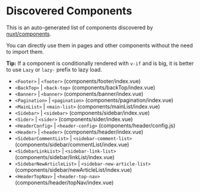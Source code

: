 # Discovered Components

This is an auto-generated list of components discovered by [nuxt/components](https://github.com/nuxt/components).

You can directly use them in pages and other components without the need to import them.

**Tip:** If a component is conditionally rendered with `v-if` and is big, it is better to use `Lazy` or `lazy-` prefix to lazy load.

- `<Footer>` | `<footer>` (components/footer/index.vue)
- `<BackTop>` | `<back-top>` (components/backTop/index.vue)
- `<Banner>` | `<banner>` (components/banner/index.vue)
- `<Pagination>` | `<pagination>` (components/pagination/index.vue)
- `<MainList>` | `<main-list>` (components/mainList/index.vue)
- `<Sidebar>` | `<sidebar>` (components/sidebar/index.vue)
- `<Sider>` | `<sider>` (components/sider/index.vue)
- `<HeaderConfig>` | `<header-config>` (components/header/config.js)
- `<Header>` | `<header>` (components/header/index.vue)
- `<SidebarCommentList>` | `<sidebar-comment-list>` (components/sidebar/commentList/index.vue)
- `<SidebarLinkList>` | `<sidebar-link-list>` (components/sidebar/linkList/index.vue)
- `<SidebarNewArticleList>` | `<sidebar-new-article-list>` (components/sidebar/newArticleList/index.vue)
- `<HeaderTopNav>` | `<header-top-nav>` (components/header/topNav/index.vue)
